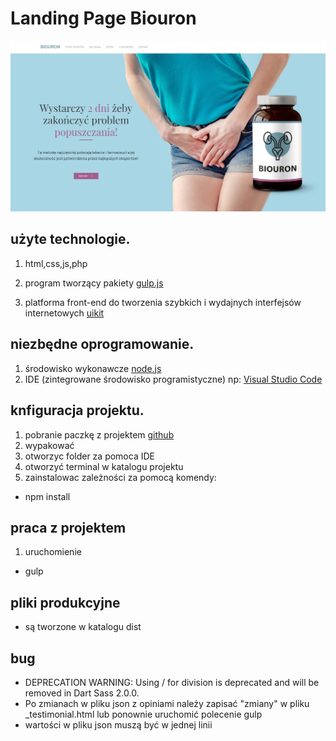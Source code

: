 # Landing Page Biouron

![Biouron](./layout.jpg)

## użyte technologie.

1. html,css,js,php
2. program tworzący pakiety [gulp.js](https://gulpjs.com/)

3. platforma front-end do tworzenia szybkich i wydajnych interfejsów internetowych [uikit](https://getuikit.com/)

## niezbędne oprogramowanie.

1. środowisko wykonawcze [node.js](https://nodejs.org/en/)
2. IDE (zintegrowane środowisko programistyczne) np: [Visual Studio Code](https://code.visualstudio.com/)

## knfiguracja projektu.

1. pobranie paczkę z projektem [github](https://github.com/pablop76/biouron)
2. wypakować
3. otworzyc folder za pomoca IDE
4. otworzyć terminal w katalogu projektu
5. zainstalowac zależności za pomocą komendy:

- npm install

## praca z projektem

1. uruchomienie

- gulp

## pliki produkcyjne

- są tworzone w katalogu dist

## bug
- DEPRECATION WARNING: Using / for division is deprecated and will be removed in Dart Sass 2.0.0.
- Po zmianach w pliku json z opiniami należy zapisać "zmiany" w pliku _testimonial.html lub ponownie uruchomić polecenie gulp 
- wartości w pliku json muszą być w jednej linii


